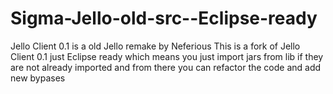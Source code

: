 # Sigma-Jello-old-src--Eclipse-ready
Jello Client 0.1
is a old Jello remake by Neferious
This is a fork of Jello Client 0.1 just Eclipse ready which means you just import jars from lib if they are not already imported 
and from there you can refactor the code  and add new bypases 
